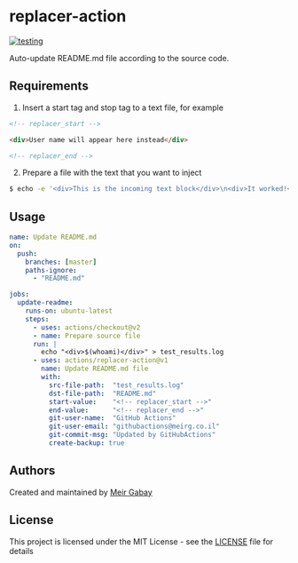 # replacer-action

[![testing](https://github.com/unfor19/replacer-action/workflows/testing/badge.svg)](https://github.com/unfor19/replacer-action/actions?query=workflow%3Atesting)

Auto-update README.md file according to the source code.

## Requirements

1. Insert a start tag and stop tag to a text file, for example

```html
<!-- replacer_start -->

<div>User name will appear here instead</div>

<!-- replacer_end -->
```

2. Prepare a file with the text that you want to inject

```bash
$ echo -e '<div>This is the incoming text block</div>\n<div>It worked!</div>' > test_results.log
```

## Usage

```yaml
name: Update README.md
on:
  push:
    branches: [master]
    paths-ignore:
      - "README.md"

jobs:
  update-readme:
    runs-on: ubuntu-latest
    steps:
      - uses: actions/checkout@v2
      - name: Prepare source file
      run: |
        echo "<div>$(whoami)</div>" > test_results.log
      - uses: actions/replacer-action@v1
        name: Update README.md file
        with:
          src-file-path:  "test_results.log"
          dst-file-path:  "README.md"
          start-value:    "<!-- replacer_start -->"
          end-value:      "<!-- replacer_end -->"
          git-user-name:  "GitHub Actions"
          git-user-email: "githubactions@meirg.co.il"
          git-commit-msg: "Updated by GitHubActions"
          create-backup: true
```

## Authors

Created and maintained by [Meir Gabay](https://github.com/unfor19)

## License

This project is licensed under the MIT License - see the [LICENSE](https://github.com/unfor19/replacer-action/blob/master/LICENSE) file for details
